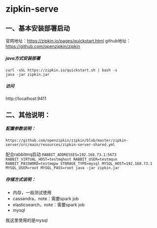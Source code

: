 # zipkin-serve

## 一、基本安装部署启动

官网地址：https://zipkin.io/pages/quickstart.html
github地址：https://github.com/openzipkin/zipkin

##### java方式安装部署

```
curl -sSL https://zipkin.io/quickstart.sh | bash -s
java -jar zipkin.jar
```

##### 访问

http://localhost:9411


## 二、其他说明：

##### 配置参数说明：

`https://github.com/openzipkin/zipkin/blob/master/zipkin-server/src/main/resources/zipkin-server-shared.yml`

配合rabbitmq启动 `RABBIT_ADDRESSES=192.168.73.1:5673 RABBIT_VIRTUAL_HOST=testmqhost RABBIT_USER=testmqun RABBIT_PASSWORD=testmqpw STORAGE_TYPE=mysql MYSQL_HOST=192.168.73.1 MYSQL_USER=root MYSQL_PASS=root java -jar zipkin.jar`

##### 存储方式说明：

- 内存，一般测试使用
- cassandra，note：需要spark job
- elasticsearch，note：需要spark job
- mysql

我这里使用的是mysql

